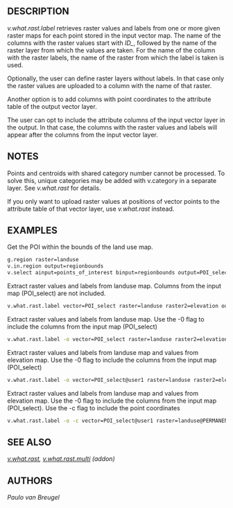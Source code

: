 ## DESCRIPTION

*v.what.rast.label* retrieves raster values and labels from one or more
given raster maps for each point stored in the input vector map. The
name of the columns with the raster values start with *ID\_*, followed
by the name of the raster layer from which the values are taken. For the
name of the column with the raster labels, the name of the raster from
which the label is taken is used.

Optionally, the user can define raster layers without labels. In that
case only the raster values are uploaded to a column with the name of
that raster.

Another option is to add columns with point coordinates to the attribute
table of the output vector layer.

The user can opt to include the attribute columns of the input vector
layer in the output. In that case, the columns with the raster values
and labels will appear after the columns from the input vector layer.

## NOTES

Points and centroids with shared category number cannot be processed. To
solve this, unique categories may be added with v.category in a separate
layer. See *v.what.rast* for details.

If you only want to upload raster values at positions of vector points
to the attribute table of that vector layer, use *v.what.rast* instead.

## EXAMPLES

Get the POI within the bounds of the land use map.

```sh
g.region raster=landuse
v.in.region output=regionbounds
v.select ainput=points_of_interest binput=regionbounds output=POI_select operator=within
```

Extract raster values and labels from landuse map. Columns from the
input map (POI\_select) are not included.

```sh
v.what.rast.label vector=POI_select raster=landuse raster2=elevation output=POI_landuse1
```

Extract raster values and labels from landuse map. Use the -0 flag to
include the columns from the input map (POI\_select)

```sh
v.what.rast.label -o vector=POI_select raster=landuse raster2=elevation output=POI_landuse2
```

Extract raster values and labels from landuse map and values from
elevation map. Use the -0 flag to include the columns from the input map
(POI\_select)

```sh
v.what.rast.label -o vector=POI_select@user1 raster=landuse raster2=elevation output=POI_landuse3
```

Extract raster values and labels from landuse map and values from
elevation map. Use the -0 flag to include the columns from the input map
(POI\_select). Use the -c flag to include the point coordinates

```sh
v.what.rast.label -o -c vector=POI_select@user1 raster=landuse@PERMANENT raster2=elevation@PERMANENT output=POI_landuse4
```

## SEE ALSO

*[v.what.rast](https://grass.osgeo.org/grass-stable/manuals/v.what.rast.html),
[v.what.rast.multi](v.what.rast.multi.md) (addon)*

## AUTHORS

*Paulo van Breugel*
